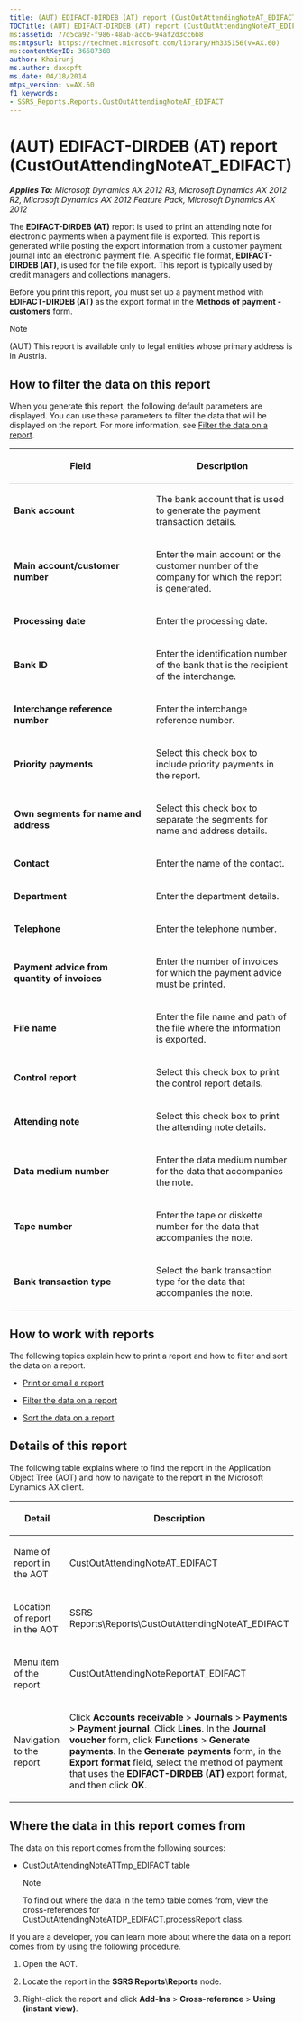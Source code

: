 ```yaml
---
title: (AUT) EDIFACT-DIRDEB (AT) report (CustOutAttendingNoteAT_EDIFACT)
TOCTitle: (AUT) EDIFACT-DIRDEB (AT) report (CustOutAttendingNoteAT_EDIFACT)
ms:assetid: 77d5ca92-f986-48ab-acc6-94af2d3cc6b8
ms:mtpsurl: https://technet.microsoft.com/library/Hh335156(v=AX.60)
ms:contentKeyID: 36687368
author: Khairunj
ms.author: daxcpft
ms.date: 04/18/2014
mtps_version: v=AX.60
f1_keywords:
- SSRS_Reports.Reports.CustOutAttendingNoteAT_EDIFACT
---
```


# (AUT) EDIFACT-DIRDEB (AT) report (CustOutAttendingNoteAT\_EDIFACT) 


_**Applies To:** Microsoft Dynamics AX 2012 R3, Microsoft Dynamics AX 2012 R2, Microsoft Dynamics AX 2012 Feature Pack, Microsoft Dynamics AX 2012_

The **EDIFACT-DIRDEB (AT)** report is used to print an attending note for electronic payments when a payment file is exported. This report is generated while posting the export information from a customer payment journal into an electronic payment file. A specific file format, **EDIFACT-DIRDEB (AT)**, is used for the file export. This report is typically used by credit managers and collections managers.

Before you print this report, you must set up a payment method with **EDIFACT-DIRDEB (AT)** as the export format in the **Methods of payment - customers** form.


> [!NOTE]
> <P>(AUT) This report is available only to legal entities whose primary address is in Austria.</P>



## How to filter the data on this report

When you generate this report, the following default parameters are displayed. You can use these parameters to filter the data that will be displayed on the report. For more information, see [Filter the data on a report](filter-the-data-on-a-report.md).

<table>
<colgroup>
<col style="width: 50%" />
<col style="width: 50%" />
</colgroup>
<thead>
<tr class="header">
<th><p>Field</p></th>
<th><p>Description</p></th>
</tr>
</thead>
<tbody>
<tr class="odd">
<td><p><strong>Bank account</strong></p></td>
<td><p>The bank account that is used to generate the payment transaction details.</p></td>
</tr>
<tr class="even">
<td><p><strong>Main account/customer number</strong></p></td>
<td><p>Enter the main account or the customer number of the company for which the report is generated.</p></td>
</tr>
<tr class="odd">
<td><p><strong>Processing date</strong></p></td>
<td><p>Enter the processing date.</p></td>
</tr>
<tr class="even">
<td><p><strong>Bank ID</strong></p></td>
<td><p>Enter the identification number of the bank that is the recipient of the interchange.</p></td>
</tr>
<tr class="odd">
<td><p><strong>Interchange reference number</strong></p></td>
<td><p>Enter the interchange reference number.</p></td>
</tr>
<tr class="even">
<td><p><strong>Priority payments</strong></p></td>
<td><p>Select this check box to include priority payments in the report.</p></td>
</tr>
<tr class="odd">
<td><p><strong>Own segments for name and address</strong></p></td>
<td><p>Select this check box to separate the segments for name and address details.</p></td>
</tr>
<tr class="even">
<td><p><strong>Contact</strong></p></td>
<td><p>Enter the name of the contact.</p></td>
</tr>
<tr class="odd">
<td><p><strong>Department</strong></p></td>
<td><p>Enter the department details.</p></td>
</tr>
<tr class="even">
<td><p><strong>Telephone</strong></p></td>
<td><p>Enter the telephone number.</p></td>
</tr>
<tr class="odd">
<td><p><strong>Payment advice from quantity of invoices</strong></p></td>
<td><p>Enter the number of invoices for which the payment advice must be printed.</p></td>
</tr>
<tr class="even">
<td><p><strong>File name</strong></p></td>
<td><p>Enter the file name and path of the file where the information is exported.</p></td>
</tr>
<tr class="odd">
<td><p><strong>Control report</strong></p></td>
<td><p>Select this check box to print the control report details.</p></td>
</tr>
<tr class="even">
<td><p><strong>Attending note</strong></p></td>
<td><p>Select this check box to print the attending note details.</p></td>
</tr>
<tr class="odd">
<td><p><strong>Data medium number</strong></p></td>
<td><p>Enter the data medium number for the data that accompanies the note.</p></td>
</tr>
<tr class="even">
<td><p><strong>Tape number</strong></p></td>
<td><p>Enter the tape or diskette number for the data that accompanies the note.</p></td>
</tr>
<tr class="odd">
<td><p><strong>Bank transaction type</strong></p></td>
<td><p>Select the bank transaction type for the data that accompanies the note.</p></td>
</tr>
</tbody>
</table>


## How to work with reports

The following topics explain how to print a report and how to filter and sort the data on a report.

  - [Print or email a report](print-or-email-a-report.md)

  - [Filter the data on a report](filter-the-data-on-a-report.md)

  - [Sort the data on a report](sort-the-data-on-a-report.md)

## Details of this report

The following table explains where to find the report in the Application Object Tree (AOT) and how to navigate to the report in the Microsoft Dynamics AX client.

<table>
<colgroup>
<col style="width: 50%" />
<col style="width: 50%" />
</colgroup>
<thead>
<tr class="header">
<th><p>Detail</p></th>
<th><p>Description</p></th>
</tr>
</thead>
<tbody>
<tr class="odd">
<td><p>Name of report in the AOT</p></td>
<td><p>CustOutAttendingNoteAT_EDIFACT</p></td>
</tr>
<tr class="even">
<td><p>Location of report in the AOT</p></td>
<td><p>SSRS Reports\Reports\CustOutAttendingNoteAT_EDIFACT</p></td>
</tr>
<tr class="odd">
<td><p>Menu item of the report</p></td>
<td><p>CustOutAttendingNoteReportAT_EDIFACT</p></td>
</tr>
<tr class="even">
<td><p>Navigation to the report</p></td>
<td><p>Click <strong>Accounts receivable</strong> &gt; <strong>Journals</strong> &gt; <strong>Payments</strong> &gt; <strong>Payment journal</strong>. Click <strong>Lines</strong>. In the <strong>Journal voucher</strong> form, click <strong>Functions</strong> &gt; <strong>Generate payments</strong>. In the <strong>Generate payments</strong> form, in the <strong>Export format</strong> field, select the method of payment that uses the <strong>EDIFACT-DIRDEB (AT)</strong> export format, and then click <strong>OK</strong>.</p></td>
</tr>
</tbody>
</table>


## Where the data in this report comes from

The data on this report comes from the following sources:

  - CustOutAttendingNoteATTmp\_EDIFACT table
    

    > [!NOTE]
    > <P>To find out where the data in the temp table comes from, view the cross-references for CustOutAttendingNoteATDP_EDIFACT.processReport class.</P>



If you are a developer, you can learn more about where the data on a report comes from by using the following procedure.

1.  Open the AOT.

2.  Locate the report in the **SSRS Reports**\\**Reports** node.

3.  Right-click the report and click **Add-Ins** \> **Cross-reference** \> **Using (instant view)**.

  


